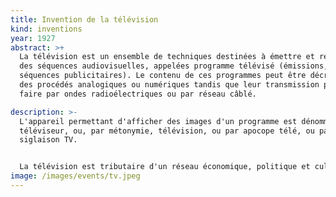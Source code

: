 ```yaml
---
title: Invention de la télévision
kind: inventions
year: 1927
abstract: >+
  La télévision est un ensemble de techniques destinées à émettre et recevoir
  des séquences audiovisuelles, appelées programme télévisé (émissions, films et
  séquences publicitaires). Le contenu de ces programmes peut être décrit selon
  des procédés analogiques ou numériques tandis que leur transmission peut se
  faire par ondes radioélectriques ou par réseau câblé.

description: >-
  L'appareil permettant d'afficher des images d'un programme est dénommé
  téléviseur, ou, par métonymie, télévision, ou par apocope télé, ou par
  siglaison TV.


  La télévision est tributaire d'un réseau économique, politique et culturel (langues nationales ou régionales, genres et formats, réglementation et autorisation de diffusion).
image: /images/events/tv.jpeg
---
```


